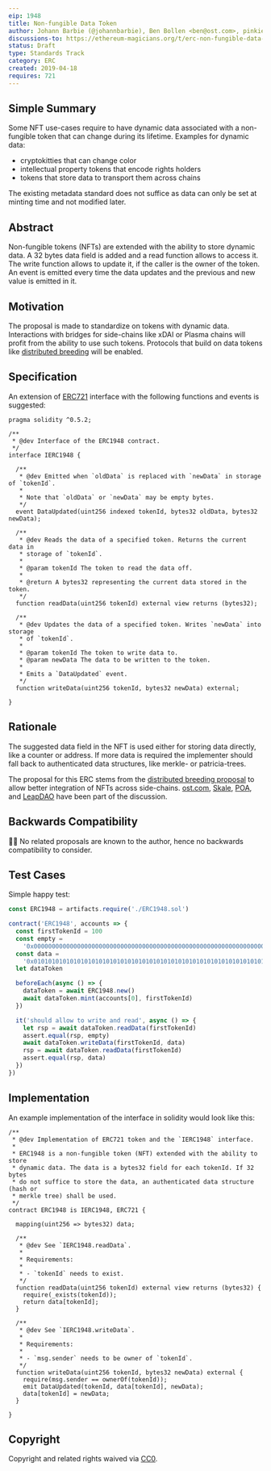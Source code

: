 ```yaml
---
eip: 1948
title: Non-fungible Data Token
author: Johann Barbie (@johannbarbie), Ben Bollen <ben@ost.com>, pinkiebell (@pinkiebell)
discussions-to: https://ethereum-magicians.org/t/erc-non-fungible-data-token/3139
status: Draft
type: Standards Track
category: ERC
created: 2019-04-18
requires: 721
---
```


## Simple Summary

Some NFT use-cases require to have dynamic data associated with a non-fungible token that can change during its lifetime. Examples for dynamic data:

- cryptokitties that can change color
- intellectual property tokens that encode rights holders
- tokens that store data to transport them across chains

The existing metadata standard does not suffice as data can only be set at minting time and not modified later.

## Abstract

Non-fungible tokens (NFTs) are extended with the ability to store dynamic data. A 32 bytes data field is added and a read function allows to access it. The write function allows to update it, if the caller is the owner of the token. An event is emitted every time the data updates and the previous and new value is emitted in it.

## Motivation

The proposal is made to standardize on tokens with dynamic data. Interactions with bridges for side-chains like xDAI or Plasma chains will profit from the ability to use such tokens. Protocols that build on data tokens like [distributed breeding](https://ethresear.ch/t/a-distributed-breeding-function/5264) will be enabled.

## Specification

An extension of [ERC721](https://eips.ethereum.org/EIPS/eip-721) interface with the following functions and events is suggested:

```solidity
pragma solidity ^0.5.2;

/**
 * @dev Interface of the ERC1948 contract.
 */
interface IERC1948 {

  /**
   * @dev Emitted when `oldData` is replaced with `newData` in storage of `tokenId`.
   *
   * Note that `oldData` or `newData` may be empty bytes.
   */
  event DataUpdated(uint256 indexed tokenId, bytes32 oldData, bytes32 newData);

  /**
   * @dev Reads the data of a specified token. Returns the current data in
   * storage of `tokenId`.
   *
   * @param tokenId The token to read the data off.
   *
   * @return A bytes32 representing the current data stored in the token.
   */
  function readData(uint256 tokenId) external view returns (bytes32);

  /**
   * @dev Updates the data of a specified token. Writes `newData` into storage
   * of `tokenId`.
   *
   * @param tokenId The token to write data to.
   * @param newData The data to be written to the token.
   *
   * Emits a `DataUpdated` event.
   */
  function writeData(uint256 tokenId, bytes32 newData) external;

}
```

## Rationale

The suggested data field in the NFT is used either for storing data directly, like a counter or address. If more data is required the implementer should fall back to authenticated data structures, like merkle- or patricia-trees.

The proposal for this ERC stems from the [distributed breeding proposal](https://ethresear.ch/t/a-distributed-breeding-function/5264) to allow better integration of NFTs across side-chains. [ost.com](https://ost.com/), [Skale](https://skalelabs.com/), [POA](https://poa.network/), and [LeapDAO](https://leapdao.org/) have been part of the discussion.

## Backwards Compatibility

🤷‍♂️ No related proposals are known to the author, hence no backwards compatibility to consider.

## Test Cases

Simple happy test:

```javascript
const ERC1948 = artifacts.require('./ERC1948.sol')

contract('ERC1948', accounts => {
  const firstTokenId = 100
  const empty =
    '0x0000000000000000000000000000000000000000000000000000000000000000'
  const data =
    '0x0101010101010101010101010101010101010101010101010101010101010101'
  let dataToken

  beforeEach(async () => {
    dataToken = await ERC1948.new()
    await dataToken.mint(accounts[0], firstTokenId)
  })

  it('should allow to write and read', async () => {
    let rsp = await dataToken.readData(firstTokenId)
    assert.equal(rsp, empty)
    await dataToken.writeData(firstTokenId, data)
    rsp = await dataToken.readData(firstTokenId)
    assert.equal(rsp, data)
  })
})
```

## Implementation

An example implementation of the interface in solidity would look like this:

```solidity
/**
 * @dev Implementation of ERC721 token and the `IERC1948` interface.
 *
 * ERC1948 is a non-fungible token (NFT) extended with the ability to store
 * dynamic data. The data is a bytes32 field for each tokenId. If 32 bytes
 * do not suffice to store the data, an authenticated data structure (hash or
 * merkle tree) shall be used.
 */
contract ERC1948 is IERC1948, ERC721 {

  mapping(uint256 => bytes32) data;

  /**
   * @dev See `IERC1948.readData`.
   *
   * Requirements:
   *
   * - `tokenId` needs to exist.
   */
  function readData(uint256 tokenId) external view returns (bytes32) {
    require(_exists(tokenId));
    return data[tokenId];
  }

  /**
   * @dev See `IERC1948.writeData`.
   *
   * Requirements:
   *
   * - `msg.sender` needs to be owner of `tokenId`.
   */
  function writeData(uint256 tokenId, bytes32 newData) external {
    require(msg.sender == ownerOf(tokenId));
    emit DataUpdated(tokenId, data[tokenId], newData);
    data[tokenId] = newData;
  }

}
```

## Copyright

Copyright and related rights waived via [CC0](https://creativecommons.org/publicdomain/zero/1.0/).
